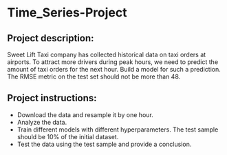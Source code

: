 # Time_Series-Project
## Project description: 
Sweet Lift Taxi company has collected historical data on taxi orders at airports. To attract more drivers during peak hours, we need to predict the amount of taxi orders for the next hour. Build a model for such a prediction. The RMSE metric on the test set should not be more than 48.
## Project instructions: 
- Download the data and resample it by one hour.
- Analyze the data. 
- Train different models with different hyperparameters. The test sample should be 10% of the initial dataset. 
- Test the data using the test sample and provide a conclusion.
